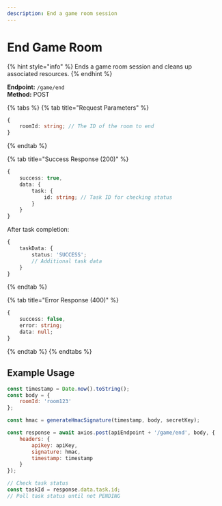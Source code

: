 ```yaml
---
description: End a game room session
---
```


# End Game Room

{% hint style="info" %} Ends a game room session and cleans up associated resources. {% endhint %}

**Endpoint:** `/game/end`  
**Method:** POST

{% tabs %} {% tab title="Request Parameters" %}

```typescript
{
    roomId: string; // The ID of the room to end
}
```

{% endtab %}

{% tab title="Success Response (200)" %}

```typescript
{
    success: true,
    data: {
        task: {
            id: string; // Task ID for checking status
        }
    }
}
```

After task completion:

```typescript
{
    taskData: {
        status: 'SUCCESS';
        // Additional task data
    }
}
```

{% endtab %}

{% tab title="Error Response (400)" %}

```typescript
{
    success: false,
    error: string;
    data: null;
}
```

{% endtab %} {% endtabs %}

## Example Usage

```javascript
const timestamp = Date.now().toString();
const body = {
    roomId: 'room123'
};

const hmac = generateHmacSignature(timestamp, body, secretKey);

const response = await axios.post(apiEndpoint + '/game/end', body, {
    headers: {
        apikey: apiKey,
        signature: hmac,
        timestamp: timestamp
    }
});

// Check task status
const taskId = response.data.task.id;
// Poll task status until not PENDING
```
